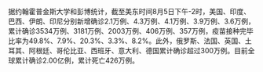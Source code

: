 据约翰霍普金斯大学和彭博统计，截至美东时间8月5日下午-2时，美国、印度、巴西、伊朗、印尼分别新增确诊2.1万例、4.3万例、4.1万例、3.9万例、3.6万例，累计确诊3534万例、3181万例、2003万例、406万例、357万例，疫苗接种完毕比率为49.8%、7.9%、20.3%、3.3%、8.2%。此外，俄罗斯、法国、英国、土耳其、阿根廷、哥伦比亚、西班牙、意大利、德国累计确诊超过300万例。目前全球累计确诊2.00亿例，累计死亡426万例。